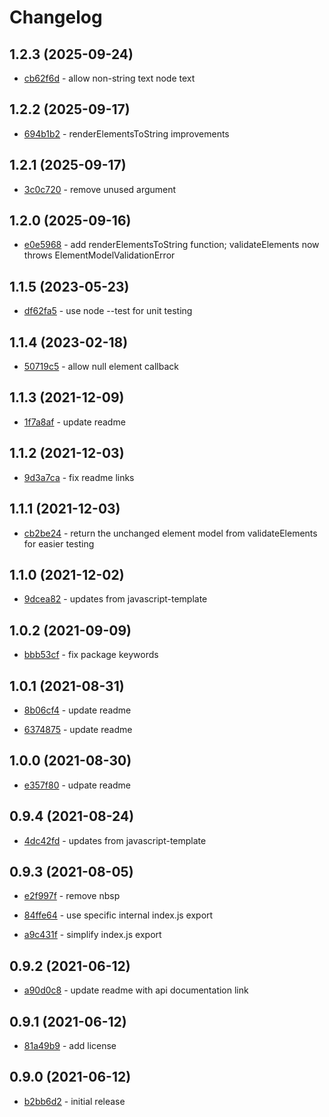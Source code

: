 # Changelog

## 1.2.3 (2025-09-24)

- [cb62f6d](https://github.com/craigahobbs/element-model/commit/cb62f6d) - allow non-string text node text

## 1.2.2 (2025-09-17)

- [694b1b2](https://github.com/craigahobbs/element-model/commit/694b1b2) - renderElementsToString improvements

## 1.2.1 (2025-09-17)

- [3c0c720](https://github.com/craigahobbs/element-model/commit/3c0c720) - remove unused argument

## 1.2.0 (2025-09-16)

- [e0e5968](https://github.com/craigahobbs/element-model/commit/e0e5968) - add renderElementsToString function; validateElements now throws ElementModelValidationError

## 1.1.5 (2023-05-23)

- [df62fa5](https://github.com/craigahobbs/element-model/commit/df62fa5) - use node --test for unit testing

## 1.1.4 (2023-02-18)

- [50719c5](https://github.com/craigahobbs/element-model/commit/50719c5) - allow null element callback

## 1.1.3 (2021-12-09)

- [1f7a8af](https://github.com/craigahobbs/element-model/commit/1f7a8af) - update readme

## 1.1.2 (2021-12-03)

- [9d3a7ca](https://github.com/craigahobbs/element-model/commit/9d3a7ca) - fix readme links

## 1.1.1 (2021-12-03)

- [cb2be24](https://github.com/craigahobbs/element-model/commit/cb2be24) - return the unchanged element model from validateElements for easier testing

## 1.1.0 (2021-12-02)

- [9dcea82](https://github.com/craigahobbs/element-model/commit/9dcea82) - updates from javascript-template

## 1.0.2 (2021-09-09)

- [bbb53cf](https://github.com/craigahobbs/element-model/commit/bbb53cf) - fix package keywords

## 1.0.1 (2021-08-31)

- [8b06cf4](https://github.com/craigahobbs/element-model/commit/8b06cf4) - update readme

- [6374875](https://github.com/craigahobbs/element-model/commit/6374875) - update readme

## 1.0.0 (2021-08-30)

- [e357f80](https://github.com/craigahobbs/element-model/commit/e357f80) - udpate readme

## 0.9.4 (2021-08-24)

- [4dc42fd](https://github.com/craigahobbs/element-model/commit/4dc42fd) - updates from javascript-template

## 0.9.3 (2021-08-05)

- [e2f997f](https://github.com/craigahobbs/element-model/commit/e2f997f) - remove nbsp

- [84ffe64](https://github.com/craigahobbs/element-model/commit/84ffe64) - use specific internal index.js export

- [a9c431f](https://github.com/craigahobbs/element-model/commit/a9c431f) - simplify index.js export

## 0.9.2 (2021-06-12)

- [a90d0c8](https://github.com/craigahobbs/element-model/commit/a90d0c8) - update readme with api documentation link

## 0.9.1 (2021-06-12)

- [81a49b9](https://github.com/craigahobbs/element-model/commit/81a49b9) - add license

## 0.9.0 (2021-06-12)

- [b2bb6d2](https://github.com/craigahobbs/element-model/commit/b2bb6d2) - initial release
